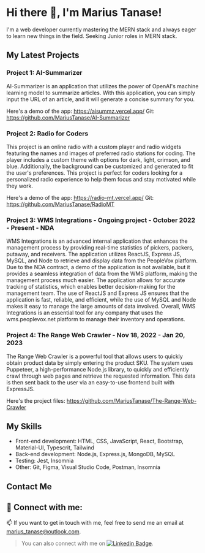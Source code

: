 # Hi there 👋, I'm Marius Tanase!

I'm a web developer currently mastering the MERN stack and always eager to learn new things in the field. Seeking Junior roles in MERN stack.

## My Latest Projects

### Project 1: AI-Summarizer
AI-Summarizer is an application that utilizes the power of OpenAI's machine learning model to summarize articles. With this application, you can simply input the URL of an article, and it will generate a concise summary for you.

Here's a demo of the app: https://aisummz.vercel.app/
Git: https://github.com/MariusTanase/AI-Summarizer

### Project 2: Radio for Coders

This project is an online radio with a custom player and radio widgets featuring the names and images of preferred radio stations for coding. The player includes a custom theme with options for dark, light, crimson, and blue. Additionally, the background can be customized and generated to fit the user's preferences. This project is perfect for coders looking for a personalized radio experience to help them focus and stay motivated while they work.

Here's a demo of the app: https://radio-mt.vercel.app/
Git: https://github.com/MariusTanase/RadioMT

### Project 3: WMS Integrations - Ongoing project - October 2022 - Present - NDA

WMS Integrations is an advanced internal application that enhances the management process by providing real-time statistics of pickers, packers, putaway, and receivers. The application utilizes ReactJS, Express JS, MySQL, and Node to retrieve and display data from the PeopleVox platform. Due to the NDA contract, a demo of the application is not available, but it provides a seamless integration of data from the WMS platform, making the management process much easier. The application allows for accurate tracking of statistics, which enables better decision-making for the management team. The use of ReactJS and Express JS ensures that the application is fast, reliable, and efficient, while the use of MySQL and Node makes it easy to manage the large amounts of data involved. Overall, WMS Integrations is an essential tool for any company that uses the wms.peoplevox.net platform to manage their inventory and operations.

### Project 4: The Range Web Crawler - Nov 18, 2022 - Jan 20, 2023

The Range Web Crawler is a powerful tool that allows users to quickly obtain product data by simply entering the product SKU. The system uses Puppeteer, a high-performance Node.js library, to quickly and efficiently crawl through web pages and retrieve the requested information. This data is then sent back to the user via an easy-to-use frontend built with ExpressJS.

Here's the project files: https://github.com/MariusTanase/The-Range-Web-Crawler

## My Skills

- Front-end development: HTML, CSS, JavaScript, React, Bootstrap, Material-UI, Typescrit, Tailwind
- Back-end development: Node.js, Express.js, MongoDB, MySQL
- Testing: Jest, Insomnia
- Other: Git, Figma, Visual Studio Code, Postman, Insomnia

## Contact Me

## 🔗 Connect with me:
📫 If you want to get in touch with me, feel free to send me an email at marius_tanase@outlook.com. 
> You can also connect with me on [![Linkedin Badge](https://img.shields.io/badge/-Marius_Tanase-blue?style=flat-square&logo=Linkedin&logoColor=white&link=https://www.linkedin.com/in/marius-tanase/)](https://www.linkedin.com/in/marius-tanase/).

